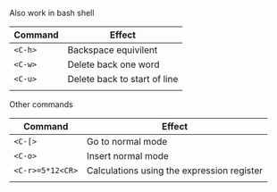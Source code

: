 Also work in bash shell

| Command | Effect                       |
| ------- | ---------------------------- |
| `<C-h>` | Backspace equivilent         |
| `<C-w>` | Delete back one word         |
| `<C-u>` | Delete back to start of line |
|         |                              |
Other commands

| Command          | Effect                                     |
| ---------------- | ------------------------------------------ |
| `<C-[>`          | Go to normal mode                          |
| `<C-o>`          | Insert normal mode                         |
| `<C-r>=5*12<CR>` | Calculations using the expression register |
|                  |                                            |
